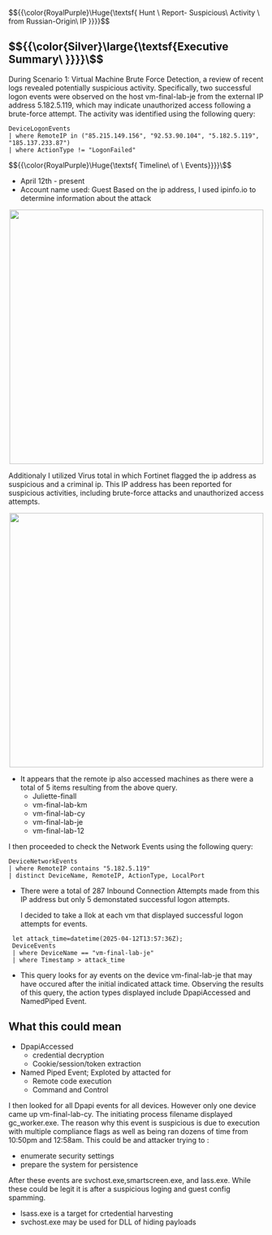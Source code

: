 $${{\color{RoyalPurple}\Huge{\textsf{  Hunt \ Report\- Suspicious\ Activity \ from Russian-Origin\ IP \}}}}\$$


$${{\color{Silver}\large{\textsf{Executive Summary\ }}}}\$$ <br>
---
During Scenario 1: Virtual Machine Brute Force Detection, a review of recent logs revealed potentially suspicious activity. Specifically, two successful logon events were observed on the host vm-final-lab-je from the external IP address 5.182.5.119, which may indicate unauthorized access following a brute-force attempt.
The activity was identified using the following query:
```
DeviceLogonEvents
| where RemoteIP in ("85.215.149.156", "92.53.90.104", "5.182.5.119", "185.137.233.87")
| where ActionType != "LogonFailed"
```
$${{\color{RoyalPurple}\Huge{\textsf{ Timeline\ of \ Events}}}}\$$
- April 12th - present
- Account name used: Guest 
Based on the ip address, I used ipinfo.io to determine information about the attack 

<div align="center">
  <img src="https://github.com/user-attachments/assets/689c360d-3ea0-4f43-bf04-865766a3dd4c" width="500">
</div>

Additionaly I utilized Virus total in which Fortinet flagged the ip address as suspicious and a criminal ip.
This IP address has been reported for suspicious activities, including brute-force attacks and unauthorized access attempts.

<div align="center">
  <img src= "https://github.com/user-attachments/assets/acef815a-89d9-462e-bed3-a5a69c5dddb3" width="500">
</div>

- It appears that the remote ip also accessed machines as there were a total of 5 items resulting from the above query.
  - Juliette-finall
  - vm-final-lab-km
  - vm-final-lab-cy
  - vm-final-lab-je
  - vm-final-lab-12

 I then proceeded to check the Network Events using the following query:
 ```
DeviceNetworkEvents
| where RemoteIP contains "5.182.5.119" 
| distinct DeviceName, RemoteIP, ActionType, LocalPort
```
- There were a total of 287 Inbound Connection Attempts made from this IP address but only 5 demonstated successful logon attempts.

  I decided to take a llok at each vm that displayed successful logon attempts for events.
 ```
  let attack_time=datetime(2025-04-12T13:57:36Z);
  DeviceEvents
  | where DeviceName == "vm-final-lab-je"
  | where Timestamp > attack_time
```
- This query looks for ay events on the device vm-final-lab-je that may have occured after the initial indicated attack time. Observing the results of this query, the action types displayed include DpapiAccessed and NamedPiped Event.

## What this could mean
- DpapiAccessed 
  - credential decryption
  - Cookie/session/token extraction
- Named Piped Event; Exploted by attacted for 
  - Remote code execution
  - Command and Control

I then looked for all Dpapi events for all devices. However only one device came up vm-final-lab-cy. The initiating process filename displayed gc_worker.exe.
The reason why this event is suspicious is due to execution with multiple compliance flags as well as being ran dozens of time from 10:50pm and 12:58am.
This could be and attacker trying to :
- enumerate security settings
- prepare the system for persistence

After these events are svchost.exe,smartscreen.exe, and lass.exe. While these could be legit it is after a suspicious loging and guest config spamming.
- lsass.exe is a target for crtedential harvesting
- svchost.exe may be used for DLL of hiding payloads


